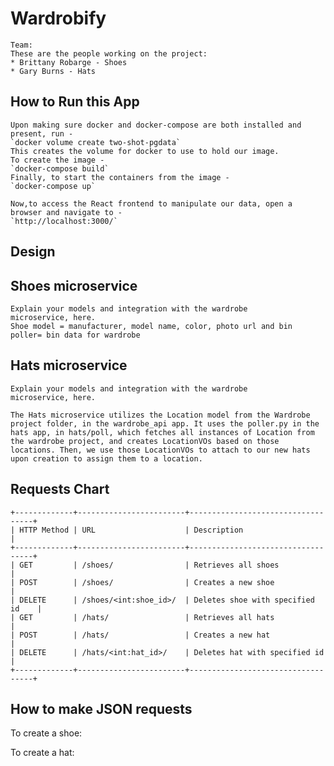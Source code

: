 # Wardrobify

    Team:
    These are the people working on the project:
    * Brittany Robarge - Shoes
    * Gary Burns - Hats

## How to Run this App
    Upon making sure docker and docker-compose are both installed and present, run -
    `docker volume create two-shot-pgdata`
    This creates the volume for docker to use to hold our image.
    To create the image -
    `docker-compose build`
    Finally, to start the containers from the image -
    `docker-compose up`

    Now,to access the React frontend to manipulate our data, open a browser and navigate to -
    `http://localhost:3000/`

## Design

## Shoes microservice

    Explain your models and integration with the wardrobe
    microservice, here.
    Shoe model = manufacturer, model name, color, photo url and bin
    poller= bin data for wardrobe

## Hats microservice

    Explain your models and integration with the wardrobe
    microservice, here.

    The Hats microservice utilizes the Location model from the Wardrobe project folder, in the wardrobe_api app. It uses the poller.py in the hats app, in hats/poll, which fetches all instances of Location from the wardrobe project, and creates LocationVOs based on those locations. Then, we use those LocationVOs to attach to our new hats upon creation to assign them to a location.


## Requests Chart

    +-------------+------------------------+-----------------------------------+
    | HTTP Method | URL                    | Description                       |
    +-------------+------------------------+-----------------------------------+
    | GET         | /shoes/                | Retrieves all shoes               |
    | POST        | /shoes/                | Creates a new shoe                |
    | DELETE      | /shoes/<int:shoe_id>/  | Deletes shoe with specified id    |
    | GET         | /hats/                 | Retrieves all hats                |
    | POST        | /hats/                 | Creates a new hat                 |
    | DELETE      | /hats/<int:hat_id>/    | Deletes hat with specified id     |
    +-------------+------------------------+-----------------------------------+

## How to make JSON requests

  To create a shoe:
        <!-- {
        "manufacturer": "Nike",
        "model_name": "Air Max",
        "color": "Red",
        "photo_url": "http://example.com/shoe.jpg",
        "bin": "/api/bins/1"
        } -->

  To create a hat:
        <!-- {
        "manufacturer": "New Era",
        "model_name": "59Fifty",
        "color": "Blue",
        "photo_url": "http://example.com/hat.jpg",
        "location": "/api/locations/1"
        } -->

